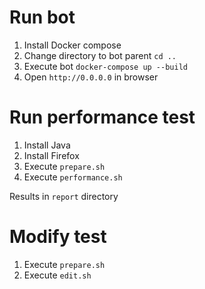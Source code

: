 # Run bot
1. Install Docker compose
1. Change directory to bot parent `cd ..`
1. Execute bot `docker-compose up --build`
1. Open `http://0.0.0.0` in browser

# Run performance test

1. Install Java
1. Install Firefox
1. Execute `prepare.sh`
1. Execute `performance.sh`

Results in `report` directory

# Modify test
1. Execute `prepare.sh`
1. Execute `edit.sh`
